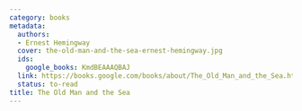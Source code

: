 ```yaml
---
category: books
metadata:
  authors:
  - Ernest Hemingway
  cover: the-old-man-and-the-sea-ernest-hemingway.jpg
  ids:
    google_books: KmdBEAAAQBAJ
  link: https://books.google.com/books/about/The_Old_Man_and_the_Sea.html?hl=&id=KmdBEAAAQBAJ
  status: to-read
title: The Old Man and the Sea
---
```


